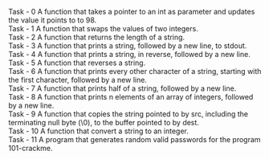 Task - 0 A function that takes a pointer to an int as parameter and updates the value it points to to 98. <br>
Task - 1 A function that swaps the values of two integers. <br>
Task - 2 A function that returns the length of a string. <br>
Task - 3 A function that prints a string, followed by a new line, to stdout. <br>
Task - 4 A function that prints a string, in reverse, followed by a new line. <br>
Task - 5 A function that reverses a string. <br>
Task - 6 A function that prints every other character of a string, starting with the first character, followed by a new line. <br>
Task - 7 A function that prints half of a string, followed by a new line.<br>
Task - 8 A function that prints n elements of an array of integers, followed by a new line.<br>
Task - 9 A function that copies the string pointed to by src, including the terminating null byte (\0), to the buffer pointed to by dest. <br>
Task - 10 A function that convert a string to an integer.<br>
Task - 11 A program that generates random valid passwords for the program 101-crackme. <br>
